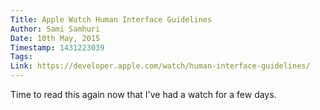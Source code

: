```yaml
---
Title: Apple Watch Human Interface Guidelines
Author: Sami Samhuri
Date: 10th May, 2015
Timestamp: 1431223039
Tags: 
Link: https://developer.apple.com/watch/human-interface-guidelines/
---
```


Time to read this again now that I've had a watch for a few days.
